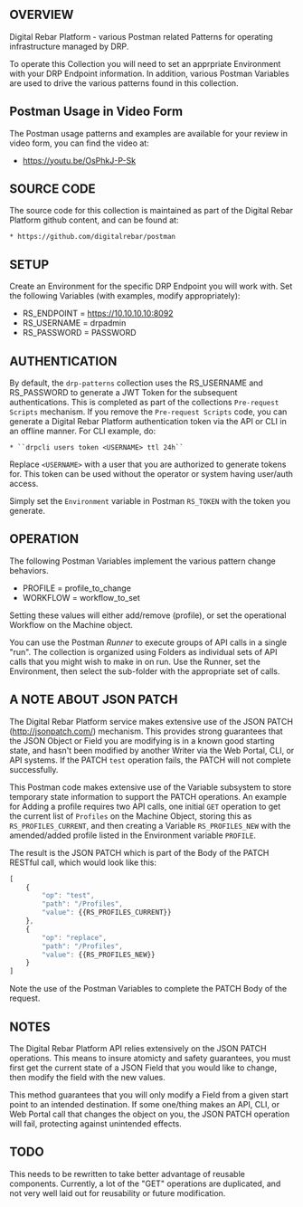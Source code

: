 OVERVIEW
--------

Digital Rebar Platform - various Postman related Patterns for operating infrastructure managed by DRP.

To operate this Collection you will need to set an apprpriate Environment with your DRP Endpoint information.  In addition, various Postman Variables are used to drive the various patterns found in this collection.

Postman Usage in Video Form
---------------------------

The Postman usage patterns and examples are available for your review in video form, you can find the video at:

  * https://youtu.be/OsPhkJ-P-Sk

SOURCE CODE
-----------

The source code for this collection is maintained as part of the Digital Rebar Platform github content, and can be found at:

	* https://github.com/digitalrebar/postman

SETUP
-----

Create an Environment for the specific DRP Endpoint you will work with.  Set the following Variables (with examples, modify appropriately):

  * RS_ENDPOINT = https://10.10.10.10:8092
  * RS_USERNAME = drpadmin
  * RS_PASSWORD = PASSWORD


AUTHENTICATION
--------------

By default, the ``drp-patterns`` collection uses the RS\_USERNAME and RS\_PASSWORD to generate a JWT Token for the subsequent authentications.  This is completed as part of the collections ``Pre-request Scripts`` mechanism.  If you remove the ``Pre-request Scripts`` code, you can generate a Digital Rebar Platform authentication token via the API or CLI in an offline manner.  For CLI example, do:

	* ``drpcli users token <USERNAME> ttl 24h``

Replace ``<USERNAME>`` with a user that you are authorized to generate tokens for.  This token can be used without the operator or system having user/auth access.

Simply set the ``Environment`` variable in Postman ``RS_TOKEN`` with the token you generate.


OPERATION
---------

The following Postman Variables implement the various pattern change behaviors.

  * PROFILE = profile_to_change
  * WORKFLOW = workflow_to_set

Setting these values will either add/remove (profile), or set the operational Workflow on the Machine object.

You can use the Postman _Runner_ to execute groups of API calls in a single "run".  The collection is organized using Folders as individual sets of API calls that you might wish to make in on run.  Use the Runner, set the Environment, then select the sub-folder with the appropriate set of calls.


A NOTE ABOUT JSON PATCH
-----------------------

The Digital Rebar Platform service makes extensive use of the JSON PATCH (http://jsonpatch.com/) mechanism.  This provides strong guarantees that the JSON Object or Field you are modifying is in a known good starting state, and hasn't been modified by another Writer via the Web Portal, CLI, or API systems.  If the PATCH ``test`` operation fails, the PATCH will not complete successfully.

This Postman code makes extensive use of the Variable subsystem to store temporary state information to support the PATCH operations.  An example for Adding a profile requires two API calls, one initial ``GET`` operation to get the current list of ``Profiles`` on the Machine Object, storing this as ``RS_PROFILES_CURRENT``, and then creating a Variable ``RS_PROFILES_NEW`` with the amended/added profile listed in the Environment variable ``PROFILE``.

The result is the JSON PATCH which is part of the Body of the PATCH RESTful call, which would look like this:

```javascript
[
	{
		"op": "test",
		"path": "/Profiles",
		"value": {{RS_PROFILES_CURRENT}}
	},
	{
		"op": "replace",
		"path": "/Profiles",
		"value": {{RS_PROFILES_NEW}}
	}
]
```

Note the use of the Postman Variables to complete the PATCH Body of the request.


NOTES
-----

The Digital Rebar Platform API relies extensively on the JSON PATCH operations.  This means to insure atomicty and safety guarantees, you must first get the current state of a JSON Field that you would like to change, then modify the field with the new values.

This method guarantees that you will only modify a Field from a given start point to an intended destination.  If some one/thing makes an API, CLI, or Web Portal call that changes the object on you, the JSON PATCH operation will fail, protecting against unintended effects.


TODO
----

This needs to be rewritten to take better advantage of reusable components.  Currently, a lot of the "GET" operations are duplicated, and not very well laid out for reusability or future modification.



